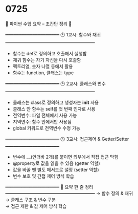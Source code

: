 # 0725

📘 파이썬 수업 요약 – 초간단 정리 🐍

━━━━━━━━━━━━━━━━━━━━
🕐 1교시: 함수와 재귀
━━━━━━━━━━━━━━━━━━━━
- 함수는 def로 정의하고 호출해서 실행함
- 재귀 함수는 자기 자신을 다시 호출함
- 팩토리얼, 숫자 나열 등에서 활용
- 함수는 function, 클래스는 type

━━━━━━━━━━━━━━━━━━━━
🕑 2교시: 클래스와 변수
━━━━━━━━━━━━━━━━━━━━
- 클래스는 class로 정의하고 생성자는 __init__ 사용
- 클래스 안 함수는 self를 첫 번째 인자로 사용
- 전역변수: 파일 전체에서 사용 가능
- 지역변수: 함수 안에서만 사용됨
- global 키워드로 전역변수 수정 가능

━━━━━━━━━━━━━━━━━━━━
🕒 3교시: 접근제어 & Getter/Setter
━━━━━━━━━━━━━━━━━━━━
- 변수에 __(언더바 2개)를 붙이면 외부에서 직접 접근 막힘
- @property로 값을 읽을 수 있음 (getter 역할)
- 값을 바꿀 땐 별도 메서드로 설정 (setter 역할)
- 변수 보호 및 간접 제어 방식 학습

━━━━━━━━━━━━━━━━━━━━
📝 요약 한 줄 정리
━━━━━━━━━━━━━━━━━━━━
→ 함수 정의 & 재귀  
→ 클래스 구조 & 변수 구분  
→ 접근 제한 & 값 제어 방식 학습
